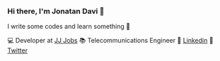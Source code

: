 ### Hi there, I'm Jonatan Davi 👋

I write some codes and learn something 🥃


💻 Developer at [JJ Jobs](https://jjjobs.com.br)
📚 Telecommunications Engineer
💼 [Linkedin](https://www.linkedin.com/in/jonatan-davi-almeida/)
👊 [Twitter](https://twitter.com/jonatandavi5)

<!--
**jonatandavi/jonatandavi** is a ✨ _special_ ✨ repository because its `README.md` (this file) appears on your GitHub profile.

Here are some ideas to get you started:

- 🔭 I’m currently working on ...
- 🌱 I’m currently learning ...
- 👯 I’m looking to collaborate on ...
- 🤔 I’m looking for help with ...
- 💬 Ask me about ...
- 📫 How to reach me: ...
- 😄 Pronouns: ...
- ⚡ Fun fact: ...
-->
